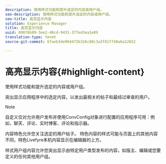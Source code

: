 ```yaml
---
description: 使用样式功能和提升选定的内容或用户组。
seo-description: 使用样式功能和提升选定的内容或用户组。
seo-title: 高亮显示内容
solution: Experience Manager
title: 高亮显示内容
uuid: 89876b89-3ee2-40cd-9431-377e43ea1e89
translation-type: tm+mt
source-git-commit: 67aeb3de964473b326c88c3a3f81ff48a6a12652

---
```



# 高亮显示内容{#highlight-content}

使用样式功能和提升选定的内容或用户组。

突出显示应用程序中的选定内容，以发出最相关的帖子和最经过审查的用户。

>[!NOTE]
>
>自定义仅对允许用户发布并使用ConvConfig对象进行配置的应用程序可用：例如，聊天、评论、实时博客、评论和指示器。

内容特色允许您关注选定的用户帖子。 特色内容的样式可能与页面上的其他内容不同，特色Livefyre本机内容显示在编辑器的上方。

样式用户组内容允许您突出显示由特定用户类型发布的内容，如版主、编辑或您要定义的任何其他用户组。
